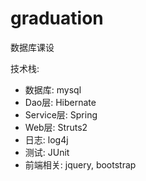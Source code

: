 # graduation
数据库课设

技术栈:  
  * 数据库: mysql  
  * Dao层: Hibernate  
  * Service层: Spring  
  * Web层: Struts2  
  * 日志: log4j  
  * 测试: JUnit
  * 前端相关: jquery, bootstrap  
